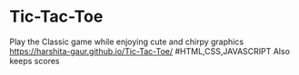 # Tic-Tac-Toe
Play the Classic game while enjoying cute and chirpy graphics 
https://harshita-gaur.github.io/Tic-Tac-Toe/
#HTML,CSS,JAVASCRIPT
Also keeps scores
